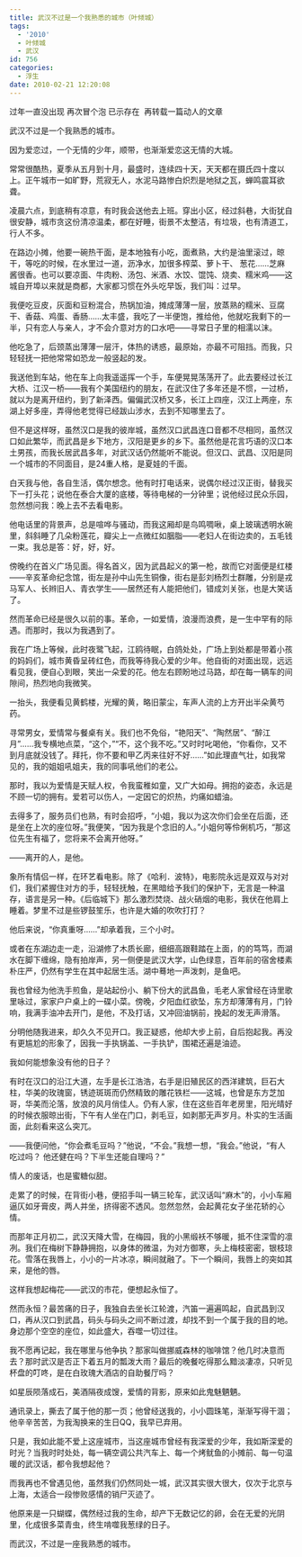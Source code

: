 ```yaml
---
title: 武汉不过是一个我熟悉的城市（叶倾城）
tags:
  - '2010'
  - 叶倾城
  - 武汉
id: 756
categories:
  - 浮生
date: 2010-02-21 12:20:08
---
```


过年一直没出现 再次冒个泡 已示存在  再转载一篇动人的文章

武汉不过是一个我熟悉的城市。

因为爱恋过，一个无情的少年，顺带，也渐渐爱恋这无情的大城。

常常很酷热，夏季从五月到十月，最盛时，连续四十天，天天都在摄氏四十度以上。正午城市一如旷野，荒寂无人，水泥马路惨白炽烈是地狱之瓦，蝉鸣震耳欲聋。

凌晨六点，到底稍有凉意，有时我会送他去上班。穿出小区，经过斜巷，大街犹自很安静，城市贪这份清凉温柔，都在好睡，街景不太整洁，有垃圾，也有清道工，行人不多。

在路边小摊，他要一碗热干面，是本地独有小吃，面煮熟，大约是油里滚过，晾干，等吃的时候，在水里过一道，沥净水，加很多榨菜、萝卜干、 葱花……芝麻酱很香。也可以要凉面、牛肉粉、汤包、米酒、水饺、馄饨、烧卖、糯米鸡——这城自开埠以来就是商都，大家都习惯在外头吃早饭，我们叫：过早。

我便吃豆皮，灰面和豆粉混合，热锅加油，摊成薄薄一层，放蒸熟的糯米、豆腐干、香菇、鸡蛋、香肠……太丰盛，我吃了一半便饱，推给他，他就吃我剩下的一半，只有恋人与亲人，才不会介意对方的口水吧——寻常日子里的相濡以沫。

他吃急了，后颈蒸出薄薄一层汗，体热的诱惑，最原始，亦最不可阻挡。而我，只轻轻抚一把他常常如恐龙一般竖起的发。

我送他到车站，他在车上向我遥遥挥一个手，车便晃晃荡荡开了。此去要经过长江大桥、江汉一桥——我有个美国纽约的朋友，在武汉住了多年还是不惯，一过桥，就以为是离开纽约，到了新泽西。偏偏武汉桥又多，长江上四座，汉江上两座，东湖上好多座，弄得他老觉得已经跋山涉水，去到不知哪里去了。

但不是这样呀，虽然汉口是我的彼岸城，虽然汉口武昌连口音都不尽相同，虽然汉口如此繁华，而武昌是乡下地方，汉阳是更乡的乡下。虽然他是花言巧语的汉口本土男孩，而我长居武昌多年，对武汉话仍然能听不能说。但汉口、武昌、汉阳是同一个城市的不同面目，是24重人格，是夏娃的千面。

白天我与他，各自生活，偶尔想念。他有时打电话来，说偶尔经过汉正街，替我买下一打头花；说他在泰合大厦的底楼，等待电梯的一分钟里；说他经过民众乐园，忽然想问我：晚上去不去看电影。

他电话里的背景声，总是喧哗与骚动，而我这厢却是鸟鸣啁啾，桌上玻璃透明水碗里，斜斜睡了几朵粉莲花，瓣尖上一点微红如胭脂——老妇人在街边卖的，五毛钱一束。我总是答：好，好，好。

傍晚约在首义广场见面。得名首义，因为武昌起义的第一枪，故而它对面便是红楼——辛亥革命纪念馆，街左是孙中山先生铜像，街右是彭刘杨烈士群雕，分别是戎马军人、长辫旧人、青衣学生——居然还有人能把他们，错成刘关张，也是大笑话了。

然而革命已经是很久以前的事。革命，一如爱情，浪漫而浪费，是一生中罕有的际遇。而那时，我以为我遇到了。

我在广场上等候，此时夜鹭飞起，江鸥待眠，白鸽处处，广场上到处都是带着小孩的妈妈们，城市黄昏呈砖红色，而我等待我心爱的少年。他自街的对面出现，远远看见我，便自心到眼，笑出一朵爱的花。他左右顾盼地过马路，却在每一辆车的间隙间，热烈地向我微笑。

一抬头，我便看见黄鹤楼，光耀的黄，略旧蒙尘，车声人流的上方开出半朵黄芍药。

寻常男女，爱情常与餐桌有关。我们也不免俗，“艳阳天”、“陶然居”、“醉江月”……我专横地点菜，“这个，”“不，这个我不吃。”又时时叱喝他，“你看你，又不到月底就没钱了。拜托，你不要和甲乙丙来往好不好……”如此理直气壮，如我常见的，我的姐姐吼姐夫，我的同事吼他们的老公。

那时，我以为爱情是天赋人权，令我蛮稚如童，又广大如母。拥抱的姿态，永远是不顾一切的拥有。爱若可以伤人，一定因它的炽热，灼痛如蜡油。

去得多了，服务员们也熟，有时会招呼，“小姐，我以为这次你们会坐在后面，还是坐在上次的座位呀。”我便笑，“因为我是个念旧的人。”小姐何等伶俐机巧，“那这位先生有福了，您将来不会离开他呀。”

——离开的人，是他。

象所有情侣一样，在环艺看电影。除了《哈利．波特》，电影院永远是双双与对对们，我们紧握住对方的手，轻轻抚触，在黑暗给予我们的保护下，无言是一种温存，语言是另一种。《后临城下》那么激烈焚烧、战火硝烟的电影，我伏在他肩上睡着。梦里不过是些锣鼓笙乐，也许是大婚的吹吹打打？

他后来说，“你真重呀……”却承着我，三个小时。

或者在东湖边走一走，沿湖修了木质长廊，细细高跟鞋踏在上面，的的笃笃，而湖水在脚下缠绵，隐有拍岸声，另一侧便是武汉大学，山色绿意，百年前的宿舍楼素朴庄严，仍然有学生在其中起居生活。湖中蓦地一声泼刺，是鱼吧。

我也曾经为他洗手煎鱼，是站起份小、躺下份大的武昌鱼，毛老人家曾经在诗里歌里咏过，家家户户桌上的一碟小菜。傍晚，夕阳血红欲坠，东方却薄薄有月，门铃响，我满手油冲去开门，是他，不及打话，又冲回油锅前，挽起的发无声滑落。

分明他随我进来，却久久不见开口。我正疑惑，他却大步上前，自后抱起我。再没有更尴尬的形象了，因我一手执锅盖、一手执铲，围裙还遍是油迹。

我如何能想象没有他的日子？

有时在汉口的沿江大道，左手是长江浩浩，右手是旧殖民区的西洋建筑，巨石大柱，华美的玫瑰窗，锈迹斑斑而仍然精致的雕花铁栏——这城，也曾是东方芝加哥，华美而沦落，放浪的风月俏佳人。仍有人家，住在这些百年老房里，阳光晴好的时候衣服晾出街，下午有人坐在门口，剥毛豆，如剥那无声岁月。朴实的生活画面，此刻看来这么突兀。

——我便问他，“你会煮毛豆吗？”他说，“不会。”我想一想，“我会。”他说，“有人吃过吗？ 他还健在吗？下半生还能自理吗？”

情人的废话，也是蜜糖似甜。

走累了的时候，在背街小巷，便招手叫一辆三轮车，武汉话叫“麻木”的，小小车厢逼仄如牙膏皮，两人并坐，挤得密不透风。忽然忽然，会起黄花女子坐花轿的心情。

而那年正月初二，武汉天降大雪，在梅园，我的小黑缎袄不够暖，抵不住深雪的凛冽。我们在梅树下静静拥抱，以身体的微温，为对方御寒，头上梅枝密密，银枝琼花。雪落在我唇上，小小的一片冰凉，瞬间就融了。下一个瞬间，我唇上的突如其来，是他的唇。

这样我想起梅花——武汉的市花，便想起永恒了。

然而永恒？最苦痛的日子，我独自去坐长江轮渡，汽笛一遍遍鸣起，自武昌到汉口，再从汉口到武昌，码头与码头之间不断过渡，却找不到一个属于我的目的地。身边那个空空的座位，如此盛大，吞噬一切过往。

我不愿再记起，我在哪里与他争执？那家叫做挪威森林的咖啡馆？他几时决意而去？那时武汉是否正下着五月的瓢泼大雨？最后的晚餐吃得那么黯淡凄凉，只听见杯盘的叮咚，是在白玫瑰大酒店的自助餐厅吗？

如星辰陨落成石，美酒隔夜成馊，爱情的背影，原来如此鬼魅魉魉。

通讯录上，撕去了属于他的那一页；他曾经送我的，小小圆珠笔，渐渐写得干涸；他辛辛苦苦，为我淘换来的生日QQ，我早已弃用。

只是，我如此能不爱上这座城市，当这座城市曾经有我深爱的少年，我如斯深爱的时光？当我时时处处，每一辆空调公共汽车上、每一个烤鱿鱼的小摊前、每一句温暖的武汉话，都令我想起他？

而我再也不曾遇见他，虽然我们仍然同处一城，武汉其实很大很大，仅次于北京与上海，太适合一段惨败感情的销尸灭迹了。

他原来是一只蝴蝶，偶然经过我的生命，却产下无数记忆的卵，会在无爱的光阴里，化成很多菜青虫，终生啃噬我葱绿的日子。

而武汉，不过是一座我熟悉的城市。